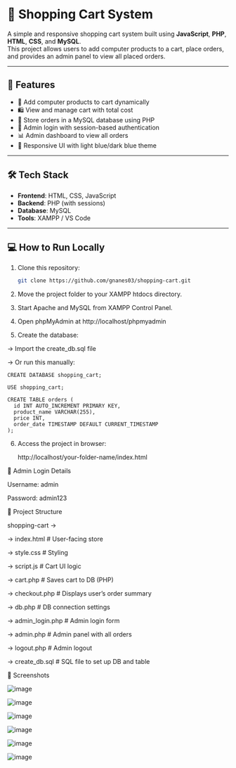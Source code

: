 # 🛒 Shopping Cart System

A simple and responsive shopping cart system built using **JavaScript**, **PHP**, **HTML**, **CSS**, and **MySQL**.  
This project allows users to add computer products to a cart, place orders, and provides an admin panel to view all placed orders.

---

## 📌 Features

- 🧾 Add computer products to cart dynamically
- 🛍️ View and manage cart with total cost
- 💾 Store orders in a MySQL database using PHP
- 🔐 Admin login with session-based authentication
- 📊 Admin dashboard to view all orders
- 🎨 Responsive UI with light blue/dark blue theme

---

## 🛠️ Tech Stack

- **Frontend**: HTML, CSS, JavaScript  
- **Backend**: PHP (with sessions)  
- **Database**: MySQL  
- **Tools**: XAMPP / VS Code

---

## 💻 How to Run Locally

1. Clone this repository:
   ```bash
   git clone https://github.com/gnanes03/shopping-cart.git

2. Move the project folder to your XAMPP htdocs directory.

3. Start Apache and MySQL from XAMPP Control Panel.

4. Open phpMyAdmin at http://localhost/phpmyadmin

5. Create the database:

  -> Import the create_db.sql file

  -> Or run this manually:

    CREATE DATABASE shopping_cart;

    USE shopping_cart;

    CREATE TABLE orders (
      id INT AUTO_INCREMENT PRIMARY KEY,
      product_name VARCHAR(255),
      price INT,
      order_date TIMESTAMP DEFAULT CURRENT_TIMESTAMP
    );

6. Access the project in browser:

   http://localhost/your-folder-name/index.html

🔐 Admin Login Details

Username: admin

Password: admin123

📁 Project Structure

  shopping-cart ->
  
   -> index.html              # User-facing store

   -> style.css               # Styling

   -> script.js               # Cart UI logic

   -> cart.php                # Saves cart to DB (PHP)

   -> checkout.php            # Displays user’s order summary

   -> db.php                  # DB connection settings

   -> admin_login.php         # Admin login form

   -> admin.php               # Admin panel with all orders

   -> logout.php              # Admin logout

   -> create_db.sql           # SQL file to set up DB and table

📸 Screenshots

![image](https://github.com/user-attachments/assets/c1d128a3-25a6-45b9-bf64-efa378e79a7b)

![image](https://github.com/user-attachments/assets/8a03f8fd-6811-40e9-956d-d440732fd941)

![image](https://github.com/user-attachments/assets/595a9433-2473-4993-9163-d1eb2e28d2ac)

![image](https://github.com/user-attachments/assets/caa0d74b-fe07-4609-b684-efa12b145669)

![image](https://github.com/user-attachments/assets/2ea373fa-4e4b-46de-8305-d40ae09c464f)

![image](https://github.com/user-attachments/assets/661ae68f-b29e-4378-8064-8491cf0d8433)


